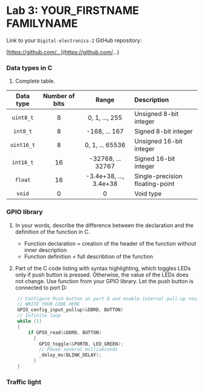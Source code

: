 # Lab 3: YOUR_FIRSTNAME FAMILYNAME

Link to your `Digital-electronics-2` GitHub repository:

   [https://github.com/...](https://github.com/...)


### Data types in C

1. Complete table.

| **Data type** | **Number of bits** | **Range** | **Description** |
| :-: | :-: | :-: | :-- | 
| `uint8_t`  | 8 | 0, 1, ..., 255 | Unsigned 8-bit integer |
| `int8_t`   | 8 | -168, ... 167 | Signed 8-bit integer |
| `uint16_t` | 8 | 0, 1, ... 65536 | Unsigned 16-bit integer |
| `int16_t`  | 16 | -32768, ... 32767 | Signed 16-bit integer |
| `float`    | 16 | -3.4e+38, ..., 3.4e+38 | Single-precision floating-point |
| `void`     | 0 | 0 | Void type |


### GPIO library

1. In your words, describe the difference between the declaration and the definition of the function in C.
   * Function declaration = creation of the header of the function without inner description
   * Function definition = full describtion of the function

2. Part of the C code listing with syntax highlighting, which toggles LEDs only if push button is pressed. Otherwise, the value of the LEDs does not change. Use function from your GPIO library. Let the push button is connected to port D:

```c
    // Configure Push button at port D and enable internal pull-up resistor
    // WRITE YOUR CODE HERE
    GPIO_config_input_pullup(&DDRD, BUTTON)
    // Infinite loop
    while (1)
    {
        if GPIO_read(&DDRD, BUTTON) 
          {
            GPIO_toggle(&PORTB, LED_GREEN);
            // Pause several milliseconds
            _delay_ms(BLINK_DELAY);
          }
    }
```


### Traffic light
